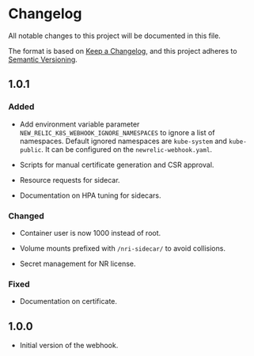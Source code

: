 # Changelog

All notable changes to this project will be documented in this file.

The format is based on [Keep a Changelog](https://keepachangelog.com/en/1.0.0/),
and this project adheres to [Semantic Versioning](https://semver.org/spec/v2.0.0.html).

## 1.0.1

### Added

- Add environment variable parameter `NEW_RELIC_K8S_WEBHOOK_IGNORE_NAMESPACES` to ignore a list of namespaces. 
  Default ignored namespaces are `kube-system` and `kube-public`. It can be configured on the `newrelic-webhook.yaml`.

- Scripts for manual certificate generation and CSR approval.

- Resource requests for sidecar.

- Documentation on HPA tuning for sidecars.

### Changed

- Container user is now 1000 instead of root.

- Volume mounts prefixed with `/nri-sidecar/` to avoid collisions.

- Secret management for NR license.

### Fixed

- Documentation on certificate.

## 1.0.0

- Initial version of the webhook.
